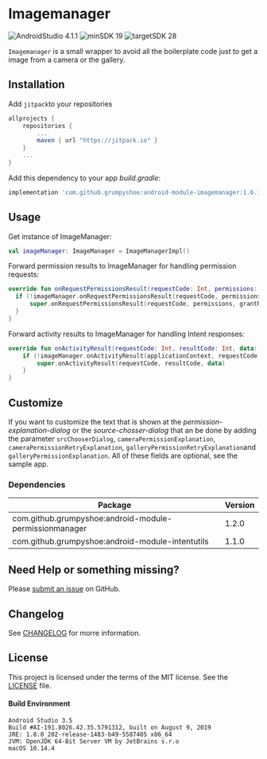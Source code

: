 
# Imagemanager

![AndroidStudio 4.1.1](https://img.shields.io/badge/Android_Studio-4.1.1-brightgreen.svg)
![minSDK 19](https://img.shields.io/badge/minSDK-API_19-orange.svg?style=flat)
![targetSDK 28](https://img.shields.io/badge/targetSDK-API_28-blue.svg)

`Imagemanager` is a small wrapper to avoid all the boilerplate code just to get a image from a camera or the gallery.

## Installation

Add `jitpack`to your repositories
```gradle
allprojects {
    repositories {
        ...
        maven { url "https://jitpack.io" }
    }
    ...
}
```

Add this dependency to your app _build.gradle_:
```gradle
implementation 'com.github.grumpyshoe:android-module-imagemanager:1.6.1'
```

## Usage

Get instance of ImageManager:
```kotlin
val imageManager: ImageManager = ImageManagerImpl()
```

Forward permission results to ImageManager for handling permission requests:
```kotlin
override fun onRequestPermissionsResult(requestCode: Int, permissions: Array<out String>, grantResults: IntArray) {
  if (!imageManager.onRequestPermissionsResult(requestCode, permissions, grantResults)) {
      super.onRequestPermissionsResult(requestCode, permissions, grantResults)
  }
}
```


Forward activity results to ImageManager for handling Intent responses:
```kotlin
override fun onActivityResult(requestCode: Int, resultCode: Int, data: Intent?) {
    if (!imageManager.onActivityResult(applicationContext, requestCode, resultCode, data)) {
        super.onActivityResult(requestCode, resultCode, data)
    }
}
```

## Customize

If you want to customize the text that is shown at the _permission-explanation-dialog_ or the _source-chosser-dialog_ that an be done by adding the parameter `srcChooserDialog`, `cameraPermissionExplanation`, `cameraPermissionRetryExplanation`, `galleryPermissionRetryExplanation`and `galleryPermissionExplanation`.
All of these fields are optional, see the sample app.


### Dependencies
| Package  | Version  |
| ------------ | ------------ |
| com.github.grumpyshoe:android-module-permissionmanager  | 1.2.0  |
| com.github.grumpyshoe:android-module-intentutils | 1.1.0  |


## Need Help or something missing?

Please [submit an issue](https://github.com/grumpyshoe/android-module-imagemanager/issues) on GitHub.


## Changelog

See [CHANGELOG](CHANGELOG.md) for morre information.

## License

This project is licensed under the terms of the MIT license. See the [LICENSE](LICENSE) file.


#### Build Environment
```
Android Studio 3.5
Build #AI-191.8026.42.35.5791312, built on August 9, 2019
JRE: 1.8.0_202-release-1483-b49-5587405 x86_64
JVM: OpenJDK 64-Bit Server VM by JetBrains s.r.o
macOS 10.14.4
```

